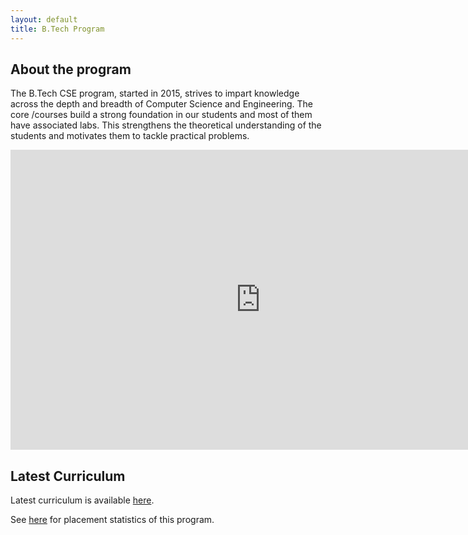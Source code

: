 ```yaml
---
layout: default
title: B.Tech Program
---
```


## About the program
The B.Tech CSE program, started in 2015, strives to impart knowledge across the depth and breadth of Computer Science and Engineering. The core /courses build a strong foundation in our students and most of them have associated labs. This strengthens the theoretical understanding of the students and motivates them to tackle practical problems.

<div class="md-4 iframe-wrapper">
<iframe width="800" height="480" src="https://www.youtube.com/embed/6G9OnG0A5tA" frameborder="0" allowfullscreen></iframe>
</div>

## Latest Curriculum
Latest curriculum is available [here](/btech-curriculum/).

See [here](/placement-ug/) for placement statistics of this program.

